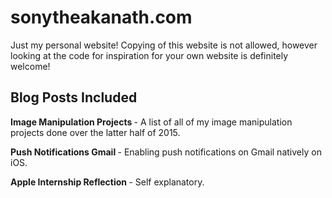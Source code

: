 # sonytheakanath.com

Just my personal website! Copying of this website is not allowed, however looking at the code for inspiration for your own website is definitely welcome! 

## Blog Posts Included

<b> Image Manipulation Projects </b> - A list of all of my image manipulation projects done over the latter half of 2015.

<b> Push Notifications Gmail </b> - Enabling push notifications on Gmail natively on iOS.

<b> Apple Internship Reflection </b> - Self explanatory. 
